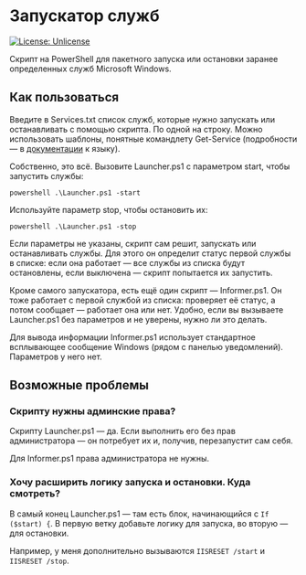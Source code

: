 # Запускатор служб

 [![License: Unlicense](https://img.shields.io/badge/license-Unlicense-blue.svg)](http://unlicense.org/)

Скрипт на PowerShell для пакетного запуска или остановки заранее определенных служб Microsoft Windows. 

## Как пользоваться

Введите в Services.txt список служб, которые нужно запускать или останавливать с помощью скрипта. По одной на строку. Можно использовать шаблоны, понятные командлету Get-Service (подробности — в [документации](https://docs.microsoft.com/en-us/powershell/module/microsoft.powershell.management/get-service?view=powershell-7) к языку).

Собственно, это всё. Вызовите Launcher.ps1 с параметром start, чтобы запустить службы:

`powershell .\Launcher.ps1 -start`

Используйте параметр stop, чтобы остановить их:

`powershell .\Launcher.ps1 -stop`

Если параметры не указаны, скрипт сам решит, запускать или останавливать службы. Для этого он определит статус первой службы в списке: если она работает — все службы из списка будут остановлены, если выключена — скрипт попытается их запустить.

Кроме самого запускатора, есть ещё один скрипт — Informer.ps1. Он тоже работает с первой службой из списка: проверяет её статус, а потом сообщает — работает она или нет. Удобно, если вы вызываете Launcher.ps1 без параметров и не уверены, нужно ли это делать.

Для вывода информации Informer.ps1 использует стандартное всплывающее сообщение Windows (рядом с панелью уведомлений). Параметров у него нет.

## Возможные проблемы

### Скрипту нужны админские права?

Скрипту Launcher.ps1 — да. Если выполнить его без прав администратора — он потребует их и, получив, перезапустит сам себя.

Для Informer.ps1 права администратора не нужны.

### Хочу расширить логику запуска и остановки. Куда смотреть?

В самый конец Launcher.ps1 — там есть блок, начинающийся с `If ($start) {`. В первую ветку добавьте логику для запуска, во вторую — для остановки.

Например, у меня дополнительно вызываются `IISRESET /start` и `IISRESET /stop`.
